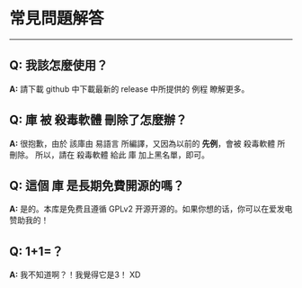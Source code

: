# 常見問題解答

---

## Q: 我該怎麼使用？

**A:**  請下載 github 中下載最新的 release 中所提供的 例程 瞭解更多。

## Q: 庫 被 殺毒軟體 刪除了怎麼辦？

**A:**  很抱歉，由於 該庫由 易語言 所編譯，又因為以前的 **先例**，會被 殺毒軟體 所刪除。 所以，請在 殺毒軟體 給此 庫 加上黑名單，即可。

## Q: 這個 庫 是長期免費開源的嗎？

**A:** 是的。本库是免费且遵循 GPLv2 开源开源的。如果你想的话，你可以在爱发电赞助我的！

## Q: 1+1=？

**A:** 我不知道啊？！我覺得它是3！ XD